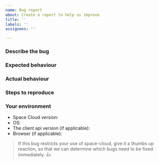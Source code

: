 ```yaml
---
name: Bug report
about: Create a report to help us improve
title: ''
labels: ''
assignees: ''

---
```


### Describe the bug

### Expected behaviour

### Actual behaviour 

### Steps to reproduce

### Your environment
- Space Cloud version:
- OS:
- The client api version (if applicable):
- Browser (if applicable):

>If this bug restricts your use of space-cloud, give it a thumbs up reaction, so that we can determine which bugs need to be fixed immediately.
>👍
